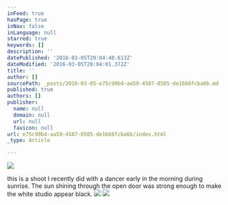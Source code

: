```yaml
---
inFeed: true
hasPage: true
inNav: false
inLanguage: null
starred: true
keywords: []
description: ''
datePublished: '2016-03-05T20:04:40.613Z'
dateModified: '2016-03-05T20:04:01.372Z'
title: ''
author: []
sourcePath: _posts/2016-03-05-e75c99b4-aa59-4587-8505-de1666fcba6b.md
published: true
authors: []
publisher:
  name: null
  domain: null
  url: null
  favicon: null
url: e75c99b4-aa59-4587-8505-de1666fcba6b/index.html
_type: Article

---
```

![](https://the-grid-user-content.s3-us-west-2.amazonaws.com/0d837581-0208-4237-8d65-a90ffcac7ea0.jpg)

this is a shoot I recently did with a dancer early in the morning during sunrise. The sun shining through the open door was strong enough to make the white studio appear black.
![](https://the-grid-user-content.s3-us-west-2.amazonaws.com/2865e45a-028f-46f9-b5a0-06773492039c.jpg)
![](https://the-grid-user-content.s3-us-west-2.amazonaws.com/f6ec1d2f-c927-4efb-bf61-45d7cb9b942a.jpg)